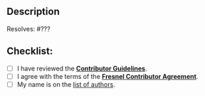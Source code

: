 ## Description

<!-- Describe your changes in detail. -->

<!-- Replace ??? with the issue number that this pull request resolves. -->
Resolves: #???

## Checklist:
- [ ] I have reviewed the [**Contributor Guidelines**](https://github.com/glotzerlab/fresnel-examples/blob/master/CONTRIBUTING.md).
- [ ] I agree with the terms of the [**Fresnel Contributor Agreement**](https://github.com/glotzerlab/fresnel/blob/master/ContributorAgreement.md).
- [ ] My name is on the [list of authors](https://github.com/glotzerlab/fresnel-examples/blob/master/AUTHORS.md).
